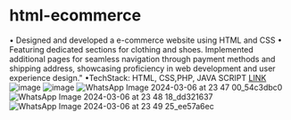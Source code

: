 # html-ecommerce
•	Designed and developed a e-commerce website using HTML and CSS
•	Featuring dedicated sections for clothing and shoes. Implemented additional pages for seamless navigation through payment methods and shipping address, showcasing proficiency 
in web development and user experience design." 
•TechStack: HTML, CSS,PHP, JAVA SCRIPT 
[LINK](https://orugantinirupama.github.io/html-ecommerce/index.html)
![image](https://github.com/orugantinirupama/html-ecommerce/assets/153734300/c66a3210-a93d-4c14-a73c-4a3f7efdbefd)
![image](https://github.com/orugantinirupama/html-ecommerce/assets/153734300/9941082e-552f-4832-8bb5-9e0fd5dd987d)
![WhatsApp Image 2024-03-06 at 23 47 00_54c3dbc0](https://github.com/orugantinirupama/html-ecommerce/assets/153734300/f8c70ef6-0995-4f0b-bfe8-2a89acae408d)
![WhatsApp Image 2024-03-06 at 23 48 18_dd321637](https://github.com/orugantinirupama/html-ecommerce/assets/153734300/f6340f46-3d2c-455d-8bf1-a5e38a546d2d)
![WhatsApp Image 2024-03-06 at 23 49 25_ee57a6ec](https://github.com/orugantinirupama/html-ecommerce/assets/153734300/11f41dc8-f8f6-409e-adcd-7678bfcbf6f0)





